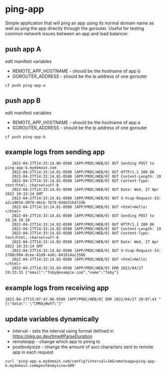 # ping-app


Simple application that will ping an app using its normal domain name as well as ping the app directly through the gorouter.   Useful for testing common network issues between an app and load balancer.

## push app A

edit manifest variables

* REMOTE_APP_HOSTNAME - should be the hostname of app b
* GOROUTER_ADDRESS    - should be the ip address of one gorouter


```
cf push ping-app-a
```


## push app B

edit manifest variables

* REMOTE_APP_HOSTNAME - should be the hostname of app a
* GOROUTER_ADDRESS    - should be the ip address of one gorouter


```
cf push ping-app-b
```



## example logs from sending app

```
   2022-04-27T14:33:14.80-0500 [APP/PROC/WEB/0] OUT Sending POST to ping-app-b.mydomain.com
   2022-04-27T14:33:14.81-0500 [APP/PROC/WEB/0] OUT HTTP/1.1 200 OK
   2022-04-27T14:33:14.81-0500 [APP/PROC/WEB/0] OUT Content-Length: 19
   2022-04-27T14:33:14.81-0500 [APP/PROC/WEB/0] OUT Content-Type: text/html; charset=utf-8
   2022-04-27T14:33:14.81-0500 [APP/PROC/WEB/0] OUT Date: Wed, 27 Apr 2022 19:33:14 GMT
   2022-04-27T14:33:14.81-0500 [APP/PROC/WEB/0] OUT X-Vcap-Request-Id: a2ca9034-d979-46cb-7b79-830d31b472db
   2022-04-27T14:33:14.81-0500 [APP/PROC/WEB/0] OUT <html>Hello!</html>
   2022-04-27T14:33:14.81-0500 [APP/PROC/WEB/0] OUT Sending POST to 10.10.10.10
   2022-04-27T14:33:14.82-0500 [APP/PROC/WEB/0] OUT HTTP/1.1 200 OK
   2022-04-27T14:33:14.82-0500 [APP/PROC/WEB/0] OUT Content-Length: 19
   2022-04-27T14:33:14.82-0500 [APP/PROC/WEB/0] OUT Content-Type: text/html; charset=utf-8
   2022-04-27T14:33:14.82-0500 [APP/PROC/WEB/0] OUT Date: Wed, 27 Apr 2022 19:33:14 GMT
   2022-04-27T14:33:14.82-0500 [APP/PROC/WEB/0] OUT X-Vcap-Request-Id: 2788c994-0cee-41d9-4a6c-041614ac3566
   2022-04-27T14:33:14.82-0500 [APP/PROC/WEB/0] OUT <html>Hello!</html>
   2022-04-27T14:33:33.03-0500 [APP/PROC/WEB/0] ERR 2022/04/27 19:33:33 {"email":"Toby@example.com","name":"Toby"}
```


## example logs from receiving app

```
2022-04-27T15:07:43.96-0500 [APP/PROC/WEB/0] ERR 2022/04/27 20:07:43 "{\"data\": \"CMRAjWwhT\"}"
```


## update variables dynamically

* interval - sets the interval using format defined in https://pkg.go.dev/time#ParseDuration
* remoteapp - change which app to pinng to
* postbodysize - change the amount of asci characters sent to remote app in each request


```
curl 'ping-app-a.mydomain.com/config?interval=1m&remoteapp=ping-app-b.mydomain.com&postbodysize=100'
```